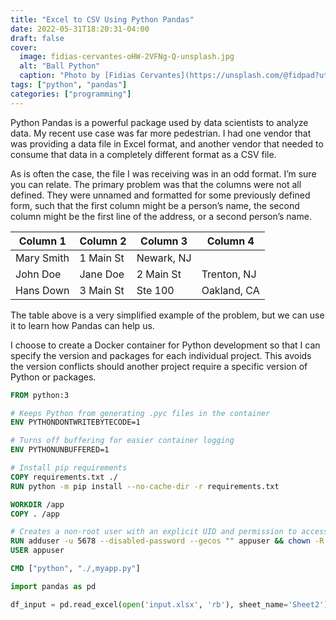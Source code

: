 ```yaml
---
title: "Excel to CSV Using Python Pandas"
date: 2022-05-31T18:20:31-04:00
draft: false
cover:
  image: fidias-cervantes-oHW-2VFNg-Q-unsplash.jpg
  alt: "Ball Python"
  caption: "Photo by [Fidias Cervantes](https://unsplash.com/@fidpad?utm_source=unsplash&utm_medium=referral&utm_content=creditCopyText) on [Unsplash](https://unsplash.com/s/photos/python?utm_source=unsplash&utm_medium=referral&utm_content=creditCopyText)"
tags: ["python", "pandas"]
categories: ["programming"]
---
```


Python Pandas is a powerful package used by data scientists to analyze data. My recent use case was far more pedestrian. I had one vendor that was providing a data file in Excel format, and another vendor that needed to consume that data in a completely different format as a CSV file. 

As is often the case, the file I was receiving was in an odd format. I’m sure you can relate. The primary problem was that the columns were not all defined. They were unnamed and formatted for some previously defined form, such that the first column might be a person’s name, the second column might be the first line of the address, or a second person’s name.

Column 1   | Column 2  | Column 3   | Column 4
-----------|-----------|------------|-------------
Mary Smith | 1 Main St | Newark, NJ | 
John Doe   | Jane Doe  | 2 Main St  | Trenton, NJ
Hans Down  | 3 Main St | Ste 100    | Oakland, CA

The table above is a very simplified example of the problem, but we can use it to learn how Pandas can help us.

I choose to create a Docker container for Python development so that I can specify the version and packages for each individual project. This avoids the version conflicts should another project require a specific version of Python or packages.

```dockerfile
FROM python:3

# Keeps Python from generating .pyc files in the container
ENV PYTHONDONTWRITEBYTECODE=1

# Turns off buffering for easier container logging
ENV PYTHONUNBUFFERED=1

# Install pip requirements
COPY requirements.txt ./
RUN python -m pip install --no-cache-dir -r requirements.txt

WORKDIR /app
COPY . /app

# Creates a non-root user with an explicit UID and permission to access the /app folder
RUN adduser -u 5678 --disabled-password --gecos "" appuser && chown -R appuser /app
USER appuser

CMD ["python", "./,myapp.py"]
```

```python
import pandas as pd

df_input = pd.read_excel(open('input.xlsx', 'rb'), sheet_name='Sheet2')
```